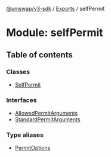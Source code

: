 [@uniswap/v3-sdk](../README.md) / [Exports](../modules.md) / selfPermit

# Module: selfPermit

## Table of contents

### Classes

- [SelfPermit](../classes/selfpermit.selfpermit-1.md)

### Interfaces

- [AllowedPermitArguments](../interfaces/selfpermit.allowedpermitarguments.md)
- [StandardPermitArguments](../interfaces/selfpermit.standardpermitarguments.md)

### Type aliases

- [PermitOptions](../types/selfpermit.permitoptions.md)
